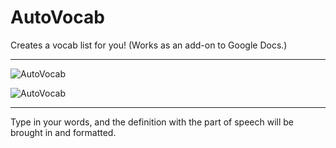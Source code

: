 # AutoVocab
Creates a vocab list for you! (Works as an add-on to Google Docs.)
***

![AutoVocab](https://thumb.ibb.co/jNzokb/Auto_Vocab.png)

![AutoVocab](https://image.ibb.co/kXfprG/Auto_Vocab_Screenshot.jpg)
***

Type in your words, and the definition with the part of speech will be brought in and formatted.
